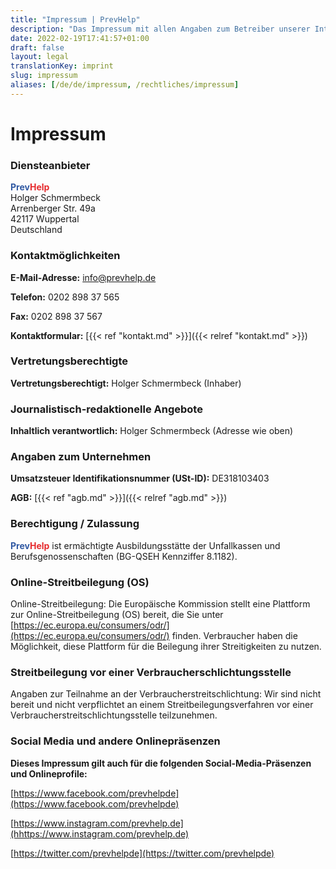 ```yaml
---
title: "Impressum | PrevHelp"
description: "Das Impressum mit allen Angaben zum Betreiber unserer Internetpräsenz."
date: 2022-02-19T17:41:57+01:00
draft: false
layout: legal
translationKey: imprint
slug: impressum
aliases: [/de/de/impressum, /rechtliches/impressum]
---
```


<div class="mx-auto max-w-prose text-lg">
    <h1>
        <span class="mt-2 block text-center text-3xl font-extrabold leading-8 tracking-tight text-gray-900 sm:text-4xl">Impressum</span>
    </h1>
</div>

### Diensteanbieter

<span style="color: #3059a3; font-weight: bold;">Prev</span><span style="color: #e62a2d; font-weight: bold;">Help</span>    
Holger Schmermbeck  
Arrenberger Str. 49a  
42117 Wuppertal  
Deutschland

### Kontaktmöglichkeiten

**E-Mail-Adresse:** [info@prevhelp.de](mailto:info@prevhelp.de)

**Telefon:** 0202 898 37 565

**Fax:** 0202 898 37 567

**Kontaktformular:** [{{< ref "kontakt.md" >}}]({{< relref "kontakt.md" >}})

### Vertretungsberechtigte

**Vertretungsberechtigt:** Holger Schmermbeck (Inhaber)

### Journalistisch-redaktionelle Angebote

**Inhaltlich verantwortlich:** Holger Schmermbeck (Adresse wie oben)

### Angaben zum Unternehmen

**Umsatzsteuer Identifikationsnummer (USt-ID):** DE318103403

**AGB:** [{{< ref "agb.md" >}}]({{< relref "agb.md" >}})

### Berechtigung / Zulassung

<span style="color: #3059a3; font-weight: bold;">Prev</span><span style="color: #e62a2d; font-weight: bold;">Help</span> ist ermächtigte Ausbildungsstätte der Unfallkassen und Berufsgenossenschaften (BG-QSEH Kennziffer 8.1182).

### Online-Streitbeilegung (OS)

Online-Streitbeilegung: Die Europäische Kommission stellt eine Plattform zur Online-Streitbeilegung (OS) bereit, die Sie unter [https://ec.europa.eu/consumers/odr/](https://ec.europa.eu/consumers/odr/) finden. Verbraucher haben die Möglichkeit, diese Plattform für die Beilegung ihrer Streitigkeiten zu nutzen.

### Streitbeilegung vor einer Verbraucherschlichtungsstelle

Angaben zur Teilnahme an der Verbraucherstreitschlichtung: Wir sind nicht bereit und nicht verpflichtet an einem Streitbeilegungsverfahren vor einer Verbraucherstreitschlichtungsstelle teilzunehmen.


### Social Media und andere Onlinepräsenzen

**Dieses Impressum gilt auch für die folgenden Social-Media-Präsenzen und Onlineprofile:**

[https://www.facebook.com/prevhelpde](https://www.facebook.com/prevhelpde)

[https://www.instagram.com/prevhelp.de](hhttps://www.instagram.com/prevhelp.de)

[https://twitter.com/prevhelpde](https://twitter.com/prevhelpde)
